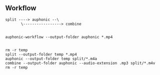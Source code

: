 ## Workflow


    split ----> auphonic --\ 
           \-----------------> combine


    auphonic-workflow --output-folder auphonic *.mp4


    rm -r temp
    split --output-folder temp *.mp4
    auphonic --output-folder temp split/*.m4a
    combine --output-folder auphonic --audio-extension .mp3 split/*.m4v
    rm -r temp